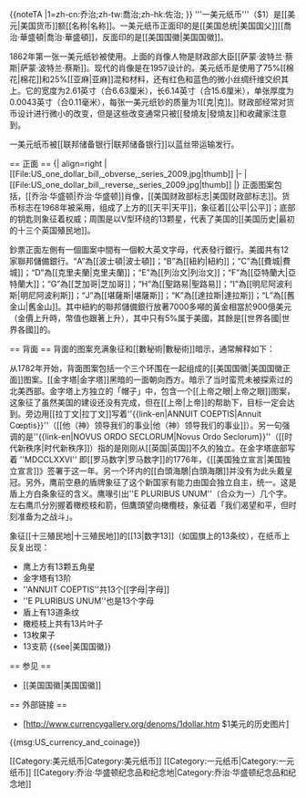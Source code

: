 {{noteTA
|1=zh-cn:乔治;zh-tw:喬治;zh-hk:佐治;
}}
'''一美元纸币'''（$1）是[[美元|美国货币]]额[[名称|名称]]。一美元纸币正面印的是[[美国总统|美国国父]][[喬治·華盛頓|喬治·華盛頓]]，反面印的是[[美国国徽|美国国徽]]。

1862年第一张一美元纸钞被使用。上面的肖像人物是财政部大臣[[萨蒙·波特兰·蔡斯|萨蒙·波特兰·蔡斯]]。现代的肖像是在1957设计的。美元纸币是使用了75%[[棉花|棉花]]和25%[[亚麻|亚麻]]混和材料，还有红色和蓝色的微小丝绸纤维交织其上。它的宽度为2.61英寸（合6.63厘米），长6.14英寸（合15.6厘米），单张厚度为0.0043英寸（合0.11毫米），每张一美元纸钞的质量为1[[克|克]]。财政部经常对货币设计进行微小的改变，但是这些改变通常只被[[發燒友|發燒友]]和收藏家注意到。

一美元纸币被[[联邦储备银行|联邦储备银行]]以蓝丝带运输发行。

== 正面 ==
{| align=right
| [[File:US_one_dollar_bill,_obverse,_series_2009.jpg|thumb]]
|-
| [[File:US_one_dollar_bill,_reverse,_series_2009.jpg|thumb]]
|}
正面图案包括，[[乔治·华盛顿|乔治·华盛顿]]肖像，[[美国财政部标志|美国财政部标志]]。货币标志在1968年被采用，组成了上方的[[天平|天平]]，象征着[[公平|公平]]；底部的钥匙则象征着权威；周围是以V型环绕的13颗星，代表了美国的[[美国历史|最初的十三个英国殖民地]]。

鈔票正面左側有一個圖案中間有一個較大英文字母，代表發行銀行。美國共有12家聯邦儲備銀行。“A”為[[波士頓|波士頓]]；“B”為[[紐約|紐約]]；“C”為[[費城|費城]]；“D”為[[克里夫蘭|克里夫蘭]]；“E”為[[列治文|列治文]]；“F”為[[亞特蘭大|亞特蘭大]]；“G”為[[芝加哥|芝加哥]]；“H”為[[聖路易|聖路易]]；“I”為[[明尼阿波利斯|明尼阿波利斯]]；“J”為[[堪薩斯|堪薩斯]]；“K”為[[達拉斯|達拉斯]]；“L”為[[舊金山|舊金山]]。其中紐約的聯邦儲備銀行放著7000多噸的黃金相當於900億美元（金價上升時，幣值也跟著上升），其中只有5%属于美國，其餘是[[世界各國|世界各國]]的。

== 背面 ==
背面的图案充满象征和[[數秘術|數秘術]]暗示，通常解释如下：

从1782年开始，背面图案包括一个三个环围在一起组成的[[美国国徽|美国国徽正面]]图案。[[金字塔|金字塔]]黑暗的一面朝向西方。暗示了当时蛮荒未被探索过的北美西部。金字塔上方独立的「帽子」中，包含一个[[上帝之眼|上帝之眼]]图案，这象征了虽然美国的建设还没有完成，但在[[上帝|上帝]]的帮助下，目标一定会达到。旁边用[[拉丁文|拉丁文]]写着''{{link-en|ANNUIT COEPTIS|Annuit Cœptis}}''（[[他（神）领导我们的事业|他（神）领导我们的事业]]）。另一句强调的是''{{link-en|NOVUS ORDO SECLORUM|Novus Ordo Seclorum}}''（[[时代新秩序|时代新秩序]]）指的是刚刚从[[英国|英国]]不久的独立。在金字塔底部写着 ''MDCCLXXVI'' 即[[罗马数字|罗马数字]]的1776年，《[[美国独立宣言|美国独立宣言]]》签署于这一年。另一个环内的[[白頭海鵰|白頭海鵰]]并没有为此头戴皇冠。另外，鹰前空悬的盾牌象征了这个新国家有能力由国会独立自主，统一。这是盾上方白条象征的含义。鹰喙引出''E PLURIBUS UNUM''（合众为一）几个字。左右鹰爪分別握着橄榄枝和箭，但鷹頭望向橄欖枝，象征着「我们渴望和平，但时刻准备为之战斗」。

象征[[十三殖民地|十三殖民地]]的[[13|数字13]]（如国旗上的13条纹），在纸币上反复出现：
* 鹰上方有13颗五角星
* 金字塔有13阶
* ''ANNUIT COEPTIS''共13个[[字母|字母]]
* ''E PLURIBUS UNUM''也是13个字母
* 盾上有13道条纹
* 橄榄枝上共有13片叶子
* 13枚果子
* 13支箭
{{see|美国国徽}}

== 参见 ==
* [[美国国徽|美国国徽]]

== 外部链接 ==
* [http://www.currencygallery.org/denoms/1dollar.htm $1美元的历史图片]

{{msg:US_currency_and_coinage}}

[[Category:美元纸币|Category:美元纸币]]
[[Category:一元纸币|Category:一元纸币]]
[[Category:乔治·华盛顿纪念品和纪念地|Category:乔治·华盛顿纪念品和纪念地]]